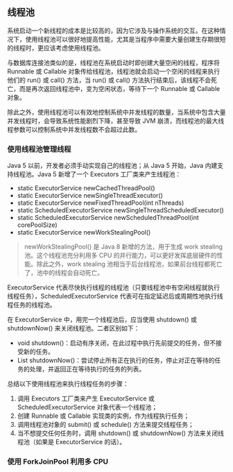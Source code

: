 ## 线程池
系统启动一个新线程的成本是比较高的，因为它涉及与操作系统的交互。在这种情况下，使用线程池可以很好地提高性能，尤其是当程序中需要大量创建生存期很短的线程时，更应该考虑使用线程池。

与数据库连接池类似的是，线程池在系统启动时即创建大量空闲的线程，程序将 Runnable 或 Callable 对象传给线程池，线程池就会启动一个空闲的线程来执行他们的 run() 或 call() 方法，当 run() 或 call() 方法执行结束后，该线程不会死亡，而是再次返回线程池中，变为空闲状态，等待下一个 Runnable 或 Callable 对象。

除此之外，使用线程池可以有效地控制系统中并发线程的数量，当系统中包含大量并发线程时，会导致系统性能剧烈下降，甚至导致 JVM 崩溃，而线程池的最大线程参数可以控制系统中并发线程数不会超过此数。

### 使用线程池管理线程
Java 5 以前，开发者必须手动实现自己的线程池；从 Java 5 开始，Java 内建支持线程池。Java 5 新增了一个 Executors 工厂类来产生线程池：
- static ExecutorService newCachedThreadPool()
- static ExecutorService newSingleThreadExecutor()
- static ExecutorService newFixedThreadPool(int nThreads)
- static ScheduledExecutorService newSingleThreadScheduledExecutor()
- static ScheduledExecutorService newScheduledThreadPool(int corePoolSize)
- static ExecutorService newWorkStealingPool()
> newWorkStealingPool() 是 Java 8 新增的方法，用于生成 work stealing 池。这个线程池充分利用多 CPU 的并行能力，可以更好发挥底层硬件的性能。除此之外，work stealing 池相当于后台线程池，如果前台线程都死亡了，池中的线程会自动死亡。

ExecutorService 代表尽快执行线程的线程池（只要线程池中有空闲线程就执行线程任务），ScheduledExecutorService 代表可在指定延迟后或周期性地执行线程任务的线程池。

在 ExecutorService 中，用完一个线程池后，应当使用 shutdown() 或 shutdownNow() 来关闭线程池。二者区别如下：
- void shutdown()：启动有序关闭，在此过程中执行先前提交的任务，但不接受新的任务。
- List<Runnable> shutdownNow()：尝试停止所有正在执行的任务，停止对正在等待的任务的处理，并返回正在等待执行的任务的列表。

总结以下使用线程池来执行线程任务的步骤：
1. 调用 Executors 工厂类来产生 ExecutorService 或 ScheduledExecutorService 对象代表一个线程池；
2. 创建 Runnable 或 Callable 实现类的实例，作为线程执行任务；
3. 调用线程池对象的 submit() 或 schedule() 方法来提交线程任务；
4. 当不想提交任何任务时，调用 shutdown() 或 shutdownNow() 方法来关闭线程池（如果是 ExecutorService 的话）。

### 使用 ForkJoinPool 利用多 CPU
